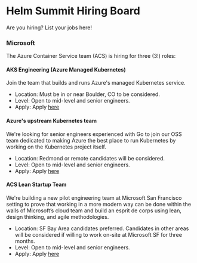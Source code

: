 # Helm Summit Hiring Board

Are you hiring? List your jobs here!

### Microsoft
The Azure Container Service team (ACS) is hiring for three (3!) roles:
#### AKS Engineering (Azure Managed Kubernetes) 
Join the team that builds and runs Azure's managed Kubernetes service. 
- Location: Must be in or near Boulder, CO to be considered. 
- Level: Open to mid-level and senior engineers.
- Apply: Apply [here](https://careers.microsoft.com/jobdetails.aspx?ss=&pg=0&so=&rw=7&jid=348046&jlang=EN&pp=SS)

#### Azure's upstream Kubernetes team
We're looking for senior engineers experienced with Go to join our OSS team dedicated to making Azure the best 
place to run Kubernetes by working on the Kubernetes project itself. 
- Location: Redmond or remote candidates will be considered. 
- Level: Open to mid-level and senior engineers.
- Apply: Apply [here](https://careers.microsoft.com/jobdetails.aspx?ss=&pg=0&so=&rw=3&jid=348192&jlang=EN&pp=SS)

#### ACS Lean Startup Team 
We're building a new pilot engineering team at Microsoft San Francisco setting to prove that working in a more 
modern way can be done within the walls of Microsoft’s cloud team and build an esprit de corps using lean, 
design thinking, and agile methodologies.
- Location: SF Bay Area candidates preferred. Candidates in other areas will be considered if willing to work on-site at Microsoft 
SF for three months. 
- Level: Open to mid-level and senior engineers.
- Apply: Apply [here](https://careers.microsoft.com/jobdetails.aspx?ss=&pg=0&so=&rw=1&jid=347392&jlang=EN&pp=SS)
